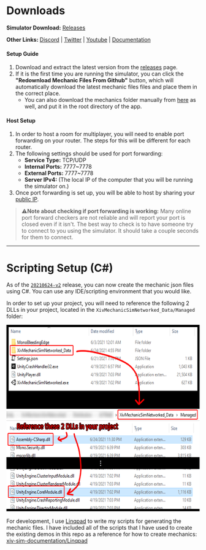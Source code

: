 # Downloads

**Simulator Download:** [Releases](https://github.com/xiv-stats/xiv-sim-documentation/releases)

**Other Links:** [Discord](https://discord.gg/XjP3f2HXYy) | [Twitter](https://twitter.com/xiv_sim) | [Youtube](https://www.youtube.com/channel/UC_pX9gr7B-wd5nIBHafqiKw) | [Documentation](https://github.com/xiv-stats/xiv-sim-documentation/wiki)

#### Setup Guide
1. Download and extract the latest version from the [releases](https://github.com/xiv-stats/xiv-sim-documentation/releases) page.
2. If it is the first time you are running the simulator, you can click the **"Redownload Mechanic Files From Github"** button, which will automatically download the latest mechanic files files and place them in the correct place.
   - You can also download the mechanics folder manually from [here](https://github.com/xiv-stats/xiv-sim-mechanics) as well, and put it in the root directory of the app.

#### Host Setup
1. In order to host a room for multiplayer, you will need to enable port forwarding on your router. The steps for this will be different for each router.
2. The following settings should be used for port forwarding:
   - **Service Type:** TCP/UDP
   - **Internal Ports:** 7777~7778
   - **External Ports:** 7777~7778
   - **Server IPv4:** (The local IP of the computer that you will be running the simulator on.)
2. Once port forwarding is set up, you will be able to host by sharing your [public IP](https://whatismyipaddress.com/).

> ⚠**Note about checking if port forwarding is working:** Many online port forward checkers are not reliable and will report your port is closed even if it isn't. The best way to check is to have someone try to connect to you using the simulator. It should take a couple seconds for them to connect.

---

# Scripting Setup (C#)
As of the [`20210624-v2`](https://github.com/xiv-stats/xiv-sim-documentation/releases/tag/20210624-v2) release, you can now create the mechanic json files using C#. You can use any IDE/scripting environment that you would like.

In order to set up your project, you will need to reference the following 2 DLLs in your project, located in the `XivMechanicSimNetworked_Data/Managed` folder:

<p align="center">
   <img width="629px" height="486px" src="Images/DllLocation.png">
</p>

For development, I use [Linqpad](https://www.linqpad.net/) to write my scripts for generating the mechanic files. I have included all of the scripts that I have used to create the existing demos in this repo as a reference for how to create mechanics: [xiv-sim-documentation/Linqpad](https://github.com/xiv-stats/xiv-sim-documentation/tree/main/Linqpad)















